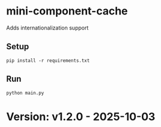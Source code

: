 # mini-component-cache

Adds internationalization support

## Setup

```
pip install -r requirements.txt
```

## Run

```
python main.py
```
# Version: v1.2.0 - 2025-10-03
